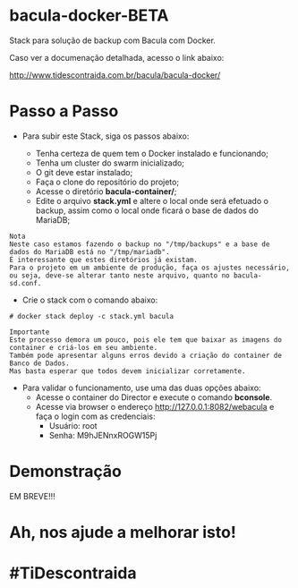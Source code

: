 # bacula-docker-BETA

Stack para solução de backup com Bacula com Docker.

Caso ver a documenação detalhada, acesso o link abaixo:

http://www.tidescontraida.com.br/bacula/bacula-docker/


# Passo a Passo

- Para subir este Stack, siga os passos abaixo:

    - Tenha certeza de quem tem o Docker instalado e funcionando;
    - Tenha um cluster do swarm inicializado;
    - O git deve estar instalado;
    - Faça o clone do repositório do projeto;
    - Acesse o diretório **bacula-container/**;
    - Edite o arquivo **stack.yml** e altere o local onde será efetuado o backup, assim como o local onde ficará o base de dados do MariaDB;

```
Nota
Neste caso estamos fazendo o backup no "/tmp/backups" e a base de dados do MariaDB está no "/tmp/mariadb".
É interessante que estes diretórios já existam.
Para o projeto em um ambiente de produção, faça os ajustes necessário,
ou seja, deve-se alterar tanto neste arquivo, quanto no bacula-sd.conf.

```
   - Crie o stack com o comando abaixo:

    # docker stack deploy -c stack.yml bacula

```
Importante
Este processo demora um pouco, pois ele tem que baixar as imagens do container e criá-los em seu ambiente.
Também pode apresentar alguns erros devido a criação do container de Banco de Dados.
Mas basta esperar que todos devem inicializar corretamente.

```
- Para validar o funcionamento, use uma das duas opções abaixo:
    - Acesse o container do Director e execute o comando **bconsole**.
    - Acesse via browser o endereço http://127.0.0.1:8082/webacula e faça o login com as credenciais:
        - Usuário: root
        - Senha: M9hJENnxROGW15Pj

# Demonstração

EM BREVE!!!

# Ah, nos ajude a melhorar isto!

# #TiDescontraida